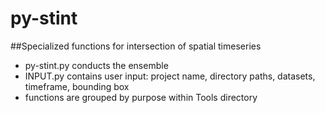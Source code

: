 # py-stint

##Specialized functions for intersection of spatial timeseries

* py-stint.py conducts the ensemble
* INPUT.py contains user input: project name, directory paths, datasets, timeframe, bounding box
* functions are grouped by purpose within Tools directory

